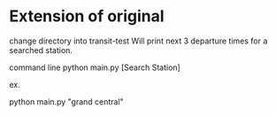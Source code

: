 # Extension of original


change directory into transit-test
Will print next 3 departure times for a searched station.

command line
python main.py [Search Station] 


ex.

python main.py "grand central"
